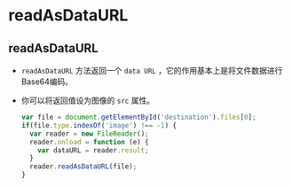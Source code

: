 # readAsDataURL

## readAsDataURL

  - `readAsDataURL` 方法返回一个 `data URL` ，它的作用基本上是将文件数据进行Base64编码。

  - 你可以将返回值设为图像的 `src` 属性。

    ```javascript
    var file = document.getElementById('destination').files[0];
    if(file.type.indexOf('image') !== -1) {
      var reader = new FileReader();
      reader.onload = function (e) {
        var dataURL = reader.result;
      }
      reader.readAsDataURL(file);
    }
    ```
